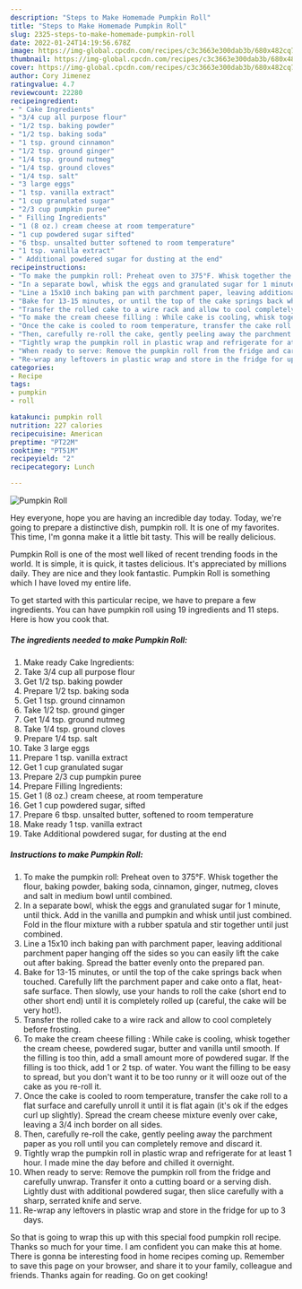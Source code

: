 ```yaml
---
description: "Steps to Make Homemade Pumpkin Roll"
title: "Steps to Make Homemade Pumpkin Roll"
slug: 2325-steps-to-make-homemade-pumpkin-roll
date: 2022-01-24T14:19:56.678Z
image: https://img-global.cpcdn.com/recipes/c3c3663e300dab3b/680x482cq70/pumpkin-roll-recipe-main-photo.jpg
thumbnail: https://img-global.cpcdn.com/recipes/c3c3663e300dab3b/680x482cq70/pumpkin-roll-recipe-main-photo.jpg
cover: https://img-global.cpcdn.com/recipes/c3c3663e300dab3b/680x482cq70/pumpkin-roll-recipe-main-photo.jpg
author: Cory Jimenez
ratingvalue: 4.7
reviewcount: 22280
recipeingredient:
- " Cake Ingredients"
- "3/4 cup all purpose flour"
- "1/2 tsp. baking powder"
- "1/2 tsp. baking soda"
- "1 tsp. ground cinnamon"
- "1/2 tsp. ground ginger"
- "1/4 tsp. ground nutmeg"
- "1/4 tsp. ground cloves"
- "1/4 tsp. salt"
- "3 large eggs"
- "1 tsp. vanilla extract"
- "1 cup granulated sugar"
- "2/3 cup pumpkin puree"
- " Filling Ingredients"
- "1 (8 oz.) cream cheese at room temperature"
- "1 cup powdered sugar sifted"
- "6 tbsp. unsalted butter softened to room temperature"
- "1 tsp. vanilla extract"
- " Additional powdered sugar for dusting at the end"
recipeinstructions:
- "To make the pumpkin roll: Preheat oven to 375°F. Whisk together the flour, baking powder, baking soda, cinnamon, ginger, nutmeg, cloves and salt in medium bowl until combined."
- "In a separate bowl, whisk the eggs and granulated sugar for 1 minute, until thick. Add in the vanilla and pumpkin and whisk until just combined. Fold in the flour mixture with a rubber spatula and stir together until just combined."
- "Line a 15x10 inch baking pan with parchment paper, leaving additional parchment paper hanging off the sides so you can easily lift the cake out after baking. Spread the batter evenly onto the prepared pan."
- "Bake for 13-15 minutes, or until the top of the cake springs back when touched. Carefully lift the parchment paper and cake onto a flat, heat-safe surface. Then slowly, use your hands to roll the cake (short end to other short end) until it is completely rolled up (careful, the cake will be very hot!)."
- "Transfer the rolled cake to a wire rack and allow to cool completely before frosting."
- "To make the cream cheese filling : While cake is cooling, whisk together the cream cheese, powdered sugar, butter and vanilla until smooth. If the filling is too thin, add a small amount more of powdered sugar. If the filling is too thick, add 1 or 2 tsp. of water. You want the filling to be easy to spread, but you don&#39;t want it to be too runny or it will ooze out of the cake as you re-roll it."
- "Once the cake is cooled to room temperature, transfer the cake roll to a flat surface and carefully unroll it until it is flat again (it&#39;s ok if the edges curl up slightly). Spread the cream cheese mixture evenly over cake, leaving a 3/4 inch border on all sides."
- "Then, carefully re-roll the cake, gently peeling away the parchment paper as you roll until you can completely remove and discard it."
- "Tightly wrap the pumpkin roll in plastic wrap and refrigerate for at least 1 hour. I made mine the day before and chilled it overnight."
- "When ready to serve: Remove the pumpkin roll from the fridge and carefully unwrap. Transfer it onto a cutting board or a serving dish. Lightly dust with additional powdered sugar, then slice carefully with a sharp, serrated knife and serve."
- "Re-wrap any leftovers in plastic wrap and store in the fridge for up to 3 days."
categories:
- Recipe
tags:
- pumpkin
- roll

katakunci: pumpkin roll 
nutrition: 227 calories
recipecuisine: American
preptime: "PT22M"
cooktime: "PT51M"
recipeyield: "2"
recipecategory: Lunch

---
```



![Pumpkin Roll](https://img-global.cpcdn.com/recipes/c3c3663e300dab3b/680x482cq70/pumpkin-roll-recipe-main-photo.jpg)

Hey everyone, hope you are having an incredible day today. Today, we're going to prepare a distinctive dish, pumpkin roll. It is one of my favorites. This time, I'm gonna make it a little bit tasty. This will be really delicious.



Pumpkin Roll is one of the most well liked of recent trending foods in the world. It is simple, it is quick, it tastes delicious. It's appreciated by millions daily. They are nice and they look fantastic. Pumpkin Roll is something which I have loved my entire life.


To get started with this particular recipe, we have to prepare a few ingredients. You can have pumpkin roll using 19 ingredients and 11 steps. Here is how you cook that.

<!--inarticleads1-->

##### The ingredients needed to make Pumpkin Roll:

1. Make ready  Cake Ingredients:
1. Take 3/4 cup all purpose flour
1. Get 1/2 tsp. baking powder
1. Prepare 1/2 tsp. baking soda
1. Get 1 tsp. ground cinnamon
1. Take 1/2 tsp. ground ginger
1. Get 1/4 tsp. ground nutmeg
1. Take 1/4 tsp. ground cloves
1. Prepare 1/4 tsp. salt
1. Take 3 large eggs
1. Prepare 1 tsp. vanilla extract
1. Get 1 cup granulated sugar
1. Prepare 2/3 cup pumpkin puree
1. Prepare  Filling Ingredients:
1. Get 1 (8 oz.) cream cheese, at room temperature
1. Get 1 cup powdered sugar, sifted
1. Prepare 6 tbsp. unsalted butter, softened to room temperature
1. Make ready 1 tsp. vanilla extract
1. Take  Additional powdered sugar, for dusting at the end




<!--inarticleads2-->

##### Instructions to make Pumpkin Roll:

1. To make the pumpkin roll: Preheat oven to 375°F. Whisk together the flour, baking powder, baking soda, cinnamon, ginger, nutmeg, cloves and salt in medium bowl until combined.
1. In a separate bowl, whisk the eggs and granulated sugar for 1 minute, until thick. Add in the vanilla and pumpkin and whisk until just combined. Fold in the flour mixture with a rubber spatula and stir together until just combined.
1. Line a 15x10 inch baking pan with parchment paper, leaving additional parchment paper hanging off the sides so you can easily lift the cake out after baking. Spread the batter evenly onto the prepared pan.
1. Bake for 13-15 minutes, or until the top of the cake springs back when touched. Carefully lift the parchment paper and cake onto a flat, heat-safe surface. Then slowly, use your hands to roll the cake (short end to other short end) until it is completely rolled up (careful, the cake will be very hot!).
1. Transfer the rolled cake to a wire rack and allow to cool completely before frosting.
1. To make the cream cheese filling : While cake is cooling, whisk together the cream cheese, powdered sugar, butter and vanilla until smooth. If the filling is too thin, add a small amount more of powdered sugar. If the filling is too thick, add 1 or 2 tsp. of water. You want the filling to be easy to spread, but you don&#39;t want it to be too runny or it will ooze out of the cake as you re-roll it.
1. Once the cake is cooled to room temperature, transfer the cake roll to a flat surface and carefully unroll it until it is flat again (it&#39;s ok if the edges curl up slightly). Spread the cream cheese mixture evenly over cake, leaving a 3/4 inch border on all sides.
1. Then, carefully re-roll the cake, gently peeling away the parchment paper as you roll until you can completely remove and discard it.
1. Tightly wrap the pumpkin roll in plastic wrap and refrigerate for at least 1 hour. I made mine the day before and chilled it overnight.
1. When ready to serve: Remove the pumpkin roll from the fridge and carefully unwrap. Transfer it onto a cutting board or a serving dish. Lightly dust with additional powdered sugar, then slice carefully with a sharp, serrated knife and serve.
1. Re-wrap any leftovers in plastic wrap and store in the fridge for up to 3 days.




So that is going to wrap this up with this special food pumpkin roll recipe. Thanks so much for your time. I am confident you can make this at home. There is gonna be interesting food in home recipes coming up. Remember to save this page on your browser, and share it to your family, colleague and friends. Thanks again for reading. Go on get cooking!
